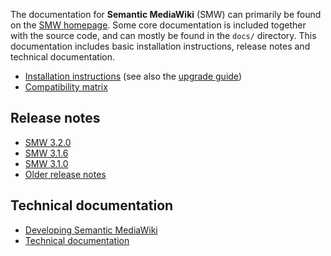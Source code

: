 
The documentation for **Semantic MediaWiki** (SMW) can primarily be found on the [SMW homepage](https://www.semantic-mediawiki.org). Some core documentation is included together with the source code, and can mostly be found in the
`docs/` directory. This documentation includes basic installation instructions, release notes and
technical documentation.

* [Installation instructions](INSTALL.md) (see also the [upgrade guide](https://www.semantic-mediawiki.org/wiki/Help:Installation))
* [Compatibility matrix](COMPATIBILITY.md)

## Release notes

* [SMW 3.2.0](releasenotes/RELEASE-NOTES-3.2.0.md)
* [SMW 3.1.6](releasenotes/RELEASE-NOTES-3.1.6.md)
* [SMW 3.1.0](releasenotes/RELEASE-NOTES-3.1.0.md)
* [Older release notes](releasenotes/README.md)

## Technical documentation

* [Developing Semantic MediaWiki](architecture/README.md)
* [Technical documentation](technical/README.md)
